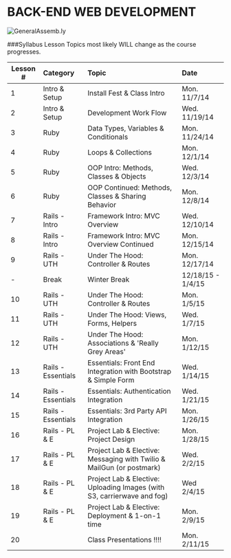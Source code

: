 BACK-END WEB DEVELOPMENT
============================

![GeneralAssemb.ly](https://github.com/generalassembly/ga-ruby-on-rails-for-devs/raw/master/images/ga.png "GeneralAssemb.ly")


###Syllabus
Lesson Topics most likely WILL change as the course progresses. 

| Lesson #    | Category| Topic| Date|
| ------------- |:----------------------------------|:-------------------|:-------------------|
| 1 | Intro & Setup |Install Fest & Class Intro | Mon. 11/7/14| 
| 2 | Intro & Setup | Development Work Flow | Wed. 11/19/14| 
| 3 | Ruby | Data Types, Variables & Conditionals | Mon. 11/24/14|
| 4 | Ruby | Loops & Collections | Mon. 12/1/14|
| 5 | Ruby | OOP Intro: Methods, Classes & Objects| Wed. 12/3/14|
| 6 | Ruby | OOP Continued: Methods, Classes & Sharing Behavior| Mon. 12/8/14|
| 7 | Rails - Intro| Framework Intro: MVC Overview | Wed. 12/10/14|
| 8 | Rails - Intro | Framework Intro: MVC Overview Continued| Mon. 12/15/14|
| 9 | Rails - UTH| Under The Hood:  Controller & Routes| Mon. 12/17/14|
| - | Break| Winter Break | 12/18/15 - 1/4/15|
| 10 | Rails - UTH| Under The Hood:  Controller & Routes| Mon. 1/5/15|
| 11 | Rails - UTH| Under The Hood:  Views, Forms, Helpers| Wed. 1/7/15|
| 12 | Rails - UTH| Under The Hood:  Associations & 'Really Grey Areas'| Mon. 1/12/15|
| 13 | Rails - Essentials| Essentials: Front End Integration with Bootstrap & Simple Form| Wed. 1/14/15|
| 14 | Rails - Essentials| Essentials: Authentication Integration| Wed. 1/21/15|
| 15 | Rails - Essentials| Essentials: 3rd Party API Integration | Mon. 1/26/15|
| 16 | Rails - PL & E| Project Lab & Elective: Project Design | Mon. 1/28/15|
| 17 | Rails - PL & E| Project Lab & Elective: Messaging with Twilio & MailGun (or postmark)| Wed. 2/2/15|
| 18 | Rails - PL & E| Project Lab & Elective: Uploading Images (with S3, carrierwave and fog)| Wed 2/4/15|
| 19| Rails - PL & E| Project Lab & Elective: Deployment & 1-on-1 time| Mon. 2/9/15|
| 20|  | Class Presentations !!!!| Mon. 2/11/15|



















